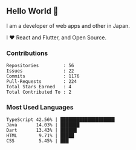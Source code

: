 ## Hello World 👋

I am a developer of web apps and other in Japan.

I ❤️ React and Flutter, and Open Source.

### Contributions

<!-- contributions start -->

    Repositories         : 56
    Issues               : 22
    Commits              : 1176
    Pull-Requests        : 224
    Total Stars Earned   : 4
    Total Contributed To : 2

<!-- contributions end -->

### Most Used Languages

<!-- most-used-languages start -->

    TypeScript 42.56% | ████████████████████
    Java       14.03% | ███████
    Dart       13.43% | ██████
    HTML        9.71% | █████
    CSS         5.45% | ███

<!-- most-used-languages end -->
